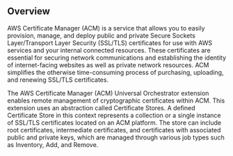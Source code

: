 ## Overview

AWS Certificate Manager (ACM) is a service that allows you to easily provision, manage, and deploy public and private Secure Sockets Layer/Transport Layer Security (SSL/TLS) certificates for use with AWS services and your internal connected resources. These certificates are essential for securing network communications and establishing the identity of internet-facing websites as well as private network resources. ACM simplifies the otherwise time-consuming process of purchasing, uploading, and renewing SSL/TLS certificates.

The AWS Certificate Manager (ACM) Universal Orchestrator extension enables remote management of cryptographic certificates within ACM. This extension uses an abstraction called Certificate Stores. A defined Certificate Store in this context represents a collection or a single instance of SSL/TLS certificates located on an ACM platform. The store can include root certificates, intermediate certificates, and certificates with associated public and private keys, which are managed through various job types such as Inventory, Add, and Remove.

